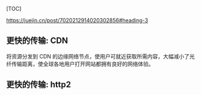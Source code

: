 [TOC]

https://juejin.cn/post/7020212914020302856#heading-3

## 更快的传输: CDN

将资源分发到 CDN 的边缘网络节点，使用户可就近获取所需内容，大幅减小了光纤传输距离，使全球各地用户打开网站都拥有良好的网络体验。



## 更快的传输: http2 ##

